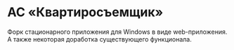 АС «Квартиросъемщик»
=====

Форк стационарного приложения для Windows в виде web-приложения. А также некоторая доработка существующего функционала.